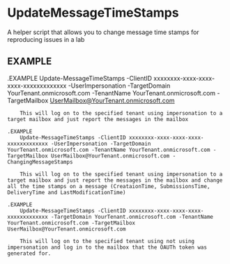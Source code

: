 # UpdateMessageTimeStamps

A helper script that allows you to change message time stamps for reproducing issues in a lab

## EXAMPLE

 .EXAMPLE
       Update-MessageTimeStamps -ClientID xxxxxxxx-xxxx-xxxx-xxxx-xxxxxxxxxxxxx -UserImpersonation -TargetDomain YourTenant.onmicrosoft.com -TenantName YourTenant.onmicrosoft.com -TargetMailbox UserMailbox@YourTenant.onmicrosoft.com

        This will log on to the specified tenant using impersonation to a target mailbox and just report the messages in the mailbox

    .EXAMPLE
        Update-MessageTimeStamps -ClientID xxxxxxxx-xxxx-xxxx-xxxx-xxxxxxxxxxxxx -UserImpersonation -TargetDomain YourTenant.onmicrosoft.com -TenantName YourTenant.onmicrosoft.com -TargetMailbox UserMailbox@YourTenant.onmicrosoft.com -ChangingMessageStamps

        This will log on to the specified tenant using impersonation to a target mailbox and just report the messages in the mailbox and change all the time stamps on a message (CreataionTime, SubmissionsTime, DeliveryTime and LastModificationTime)
    
    .EXAMPLE
        Update-MessageTimeStamps -ClientID xxxxxxxx-xxxx-xxxx-xxxx-xxxxxxxxxxxxx -TargetDomain YourTenant.onmicrosoft.com -TenantName YourTenant.onmicrosoft.com -TargetMailbox UserMailbox@YourTenant.onmicrosoft.com
        
        This will log on to the specified tenant using not using impersonation and log in to the mailbox that the OAUTh token was generated for.
